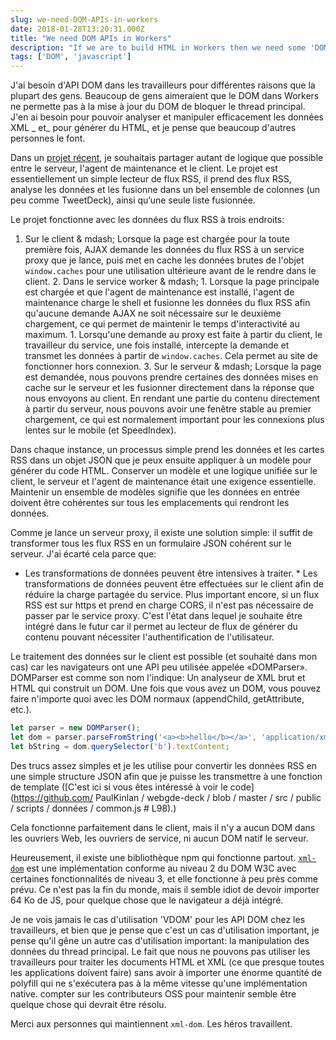 ```yaml
---
slug: we-need-DOM-APIs-in-workers
date: 2018-01-28T13:20:31.000Z
title: "We need DOM APIs in Workers"
description: "If we are to build HTML in Workers then we need some 'DOM' in them."
tags: ['DOM', 'javascript']
---
```



J'ai besoin d'API DOM dans les travailleurs pour différentes raisons que la plupart des gens. Beaucoup de gens aimeraient que le DOM dans Workers ne permette pas à la mise à jour du DOM de bloquer le thread principal. J'en ai besoin pour pouvoir analyser et manipuler efficacement les données XML _ et_ pour générer du HTML, et je pense que beaucoup d'autres personnes le font.

Dans un [projet récent](https://webgdedeck.com/), je souhaitais partager autant de logique que possible entre le serveur, l'agent de maintenance et le client. Le projet est essentiellement un simple lecteur de flux RSS, il prend des flux RSS, analyse les données et les fusionne dans un bel ensemble de colonnes (un peu comme TweetDeck), ainsi qu’une seule liste fusionnée.

Le projet fonctionne avec les données du flux RSS à trois endroits:

1. Sur le client & mdash; Lorsque la page est chargée pour la toute première fois, AJAX demande les données du flux RSS à un service proxy que je lance, puis met en cache les données brutes de l'objet `window.caches` pour une utilisation ultérieure avant de le rendre dans le client. 2. Dans le service worker & mdash; 1. Lorsque la page principale est chargée et que l'agent de maintenance est installé, l'agent de maintenance charge le shell et fusionne les données du flux RSS afin qu'aucune demande AJAX ne soit nécessaire sur le deuxième chargement, ce qui permet de maintenir le temps d'interactivité au maximum. 1. Lorsqu'une demande au proxy est faite à partir du client, le travailleur du service, une fois installé, intercepte la demande et transmet les données à partir de `window.caches`. Cela permet au site de fonctionner hors connexion. 3. Sur le serveur & mdash; Lorsque la page est demandée, nous pouvons prendre certaines des données mises en cache sur le serveur et les fusionner directement dans la réponse que nous envoyons au client. En rendant une partie du contenu directement à partir du serveur, nous pouvons avoir une fenêtre stable au premier chargement, ce qui est normalement important pour les connexions plus lentes sur le mobile (et SpeedIndex).

Dans chaque instance, un processus simple prend les données et les cartes RSS dans un objet JSON que je peux ensuite appliquer à un modèle pour générer du code HTML. Conserver un modèle et une logique unifiée sur le client, le serveur et l'agent de maintenance était une exigence essentielle. Maintenir un ensemble de modèles signifie que les données en entrée doivent être cohérentes sur tous les emplacements qui rendront les données.

Comme je lance un serveur proxy, il existe une solution simple: il suffit de transformer tous les flux RSS en un formulaire JSON cohérent sur le serveur. J'ai écarté cela parce que:

* Les transformations de données peuvent être intensives à traiter. * Les transformations de données peuvent être effectuées sur le client afin de réduire la charge partagée du service. Plus important encore, si un flux RSS est sur https et prend en charge CORS, il n'est pas nécessaire de passer par le service proxy. C'est l'état dans lequel je souhaite être intégré dans le futur car il permet au lecteur de flux de générer du contenu pouvant nécessiter l'authentification de l'utilisateur.

Le traitement des données sur le client est possible (et souhaité dans mon cas) car les navigateurs ont une API peu utilisée appelée «DOMParser». DOMParser est comme son nom l'indique: Un analyseur de XML brut et HTML qui construit un DOM. Une fois que vous avez un DOM, vous pouvez faire n'importe quoi avec les DOM normaux (appendChild, getAttribute, etc.).


```javascript
let parser = new DOMParser();
let dom = parser.parseFromString('<a><b>hello</b></a>', 'application/xml');
let bString = dom.querySelector('b').textContent;
```


Des trucs assez simples et je les utilise pour convertir les données RSS en une simple structure JSON afin que je puisse les transmettre à une fonction de template ([C'est ici si vous êtes intéressé à voir le code](https://github.com/ PaulKinlan / webgde-deck / blob / master / src / public / scripts / données / common.js # L98).)

Cela fonctionne parfaitement dans le client, mais il n'y a aucun DOM dans les ouvriers Web, les ouvriers de service, ni aucun DOM natif le serveur.

Heureusement, il existe une bibliothèque npm qui fonctionne partout. [`xml-dom`](https://www.npmjs.com/package/xmldom) est une implémentation conforme au niveau 2 du DOM W3C avec certaines fonctionnalités de niveau 3, et elle fonctionne à peu près comme prévu. Ce n'est pas la fin du monde, mais il semble idiot de devoir importer 64 Ko de JS, pour quelque chose que le navigateur a déjà intégré.

Je ne vois jamais le cas d'utilisation 'VDOM' pour les API DOM chez les travailleurs, et bien que je pense que c'est un cas d'utilisation important, je pense qu'il gêne un autre cas d'utilisation important: la manipulation des données du thread principal. Le fait que nous ne pouvons pas utiliser les travailleurs pour traiter les documents HTML et XML (ce que presque toutes les applications doivent faire) sans avoir à importer une énorme quantité de polyfill qui ne s'exécutera pas à la même vitesse qu'une implémentation native. compter sur les contributeurs OSS pour maintenir semble être quelque chose qui devrait être résolu.

Merci aux personnes qui maintiennent `xml-dom`. Les héros travaillent.